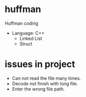 # huffman
Huffman coding
- Language: C++
  + Linked List
  + Struct

# issues in project
- Can not read the file many times.
- Decode not finish with long file.
- Enter the wrong file path.
